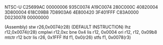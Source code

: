 NTSC-U
C25699AC 00000006
935C0074 A19C0074
280C000C 40820004
3D800004 618C09B8
7D8903A6 4E800420
3F401FFF C83A0000
D0230078 00000000

(Assembly)
stw r26,0x0074(r28) (DEFAULT INSTRUCTION)
lhz r12,0x0074(r28)
cmplwi r12,0xc
bne 0x4
lis r12, 0x0004
ori r12, r12, 0x09b8
mtctr r12
bctr 
lis r26, 0x1FFF
lfd f1, 0x0(r26)
stfs f1, 0x0078(r3)
